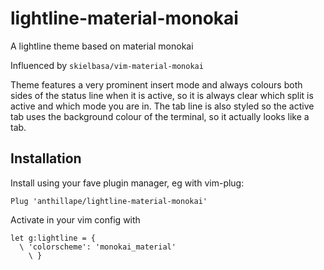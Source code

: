 # lightline-material-monokai
A lightline theme based on material monokai

Influenced by `skielbasa/vim-material-monokai`

Theme features a very prominent insert mode and always colours both sides of the status line when it is active, so it is always clear which split is active and which mode you are in. The tab line is also styled so the active tab uses the background colour of the terminal, so it actually looks like a tab.

## Installation

Install using your fave plugin manager, eg with vim-plug:

`Plug 'anthillape/lightline-material-monokai'`

Activate in your vim config with

```
let g:lightline = {
  \ 'colorscheme': 'monokai_material'
	\ }
```
